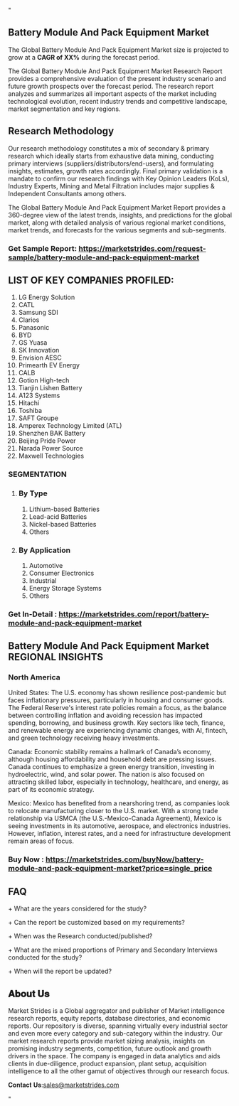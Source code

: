 <p>"</p>
<h2>Battery Module And Pack Equipment Market</h2>
<p>The Global Battery Module And Pack Equipment Market size is projected to grow at a <strong>CAGR of XX%</strong> during the forecast period.</p>
<p>The Global Battery Module And Pack Equipment Market Research Report provides a comprehensive evaluation of the present industry scenario and future growth prospects over the forecast period. The research report analyzes and summarizes all important aspects of the market including technological evolution, recent industry trends and competitive landscape, market segmentation and key regions.<img alt="" /></p>
<h2>Research Methodology</h2>
<p>Our research methodology constitutes a mix of secondary &amp; primary research which ideally starts from exhaustive data mining, conducting primary interviews (suppliers/distributors/end-users), and formulating insights, estimates, growth rates accordingly. Final primary validation is a mandate to confirm our research findings with Key Opinion Leaders (KoLs), Industry Experts, Mining and Metal Filtration includes major supplies &amp; Independent Consultants among others.</p>
<p>The Global Battery Module And Pack Equipment Market Report provides a 360-degree view of the latest trends, insights, and predictions for the global market, along with detailed analysis of various regional market conditions, market trends, and forecasts for the various segments and sub-segments.</p>
<h3><strong>Get Sample Report: <a href="https://marketstrides.com/request-sample/battery-module-and-pack-equipment-market">https://marketstrides.com/request-sample/battery-module-and-pack-equipment-market</a></strong></h3>
<h2>LIST OF KEY COMPANIES PROFILED:</h2>
<ol>
<li>LG Energy Solution</li>
<li>CATL</li>
<li>Samsung SDI</li>
<li>Clarios</li>
<li>Panasonic</li>
<li>BYD</li>
<li>GS Yuasa</li>
<li>SK Innovation</li>
<li>Envision AESC</li>
<li>Primearth EV Energy</li>
<li>CALB</li>
<li>Gotion High-tech</li>
<li>Tianjin Lishen Battery</li>
<li>A123 Systems</li>
<li>Hitachi</li>
<li>Toshiba</li>
<li>SAFT Groupe</li>
<li>Amperex Technology Limited (ATL)</li>
<li>Shenzhen BAK Battery</li>
<li>Beijing Pride Power</li>
<li>Narada Power Source</li>
<li>Maxwell Technologies</li>
</ol>
<h3>SEGMENTATION</h3>
<ol>
<li>
<h3>By Type</h3>
<ol>
<li>Lithium-based Batteries</li>
<li>Lead-acid Batteries</li>
<li>Nickel-based Batteries</li>
<li>Others</li>
</ol>
</li>
<li>
<h3>By Application</h3>
<ol>
<li>Automotive</li>
<li>Consumer Electronics</li>
<li>Industrial</li>
<li>Energy Storage Systems</li>
<li>Others</li>
</ol>
</li>
</ol>
<h3><strong>Get In-Detail : <a href="https://marketstrides.com/report/battery-module-and-pack-equipment-market">https://marketstrides.com/report/battery-module-and-pack-equipment-market</a></strong></h3>
<h2>Battery Module And Pack Equipment Market REGIONAL INSIGHTS</h2>
<h3>North America</h3>
<p>United States: The U.S. economy has shown resilience post-pandemic but faces inflationary pressures, particularly in housing and consumer goods. The Federal Reserve's interest rate policies remain a focus, as the balance between controlling inflation and avoiding recession has impacted spending, borrowing, and business growth. Key sectors like tech, finance, and renewable energy are experiencing dynamic changes, with AI, fintech, and green technology receiving heavy investments.</p>
<p>Canada: Economic stability remains a hallmark of Canada&rsquo;s economy, although housing affordability and household debt are pressing issues. Canada continues to emphasize a green energy transition, investing in hydroelectric, wind, and solar power. The nation is also focused on attracting skilled labor, especially in technology, healthcare, and energy, as part of its economic strategy.</p>
<p>Mexico: Mexico has benefited from a nearshoring trend, as companies look to relocate manufacturing closer to the U.S. market. With a strong trade relationship via USMCA (the U.S.-Mexico-Canada Agreement), Mexico is seeing investments in its automotive, aerospace, and electronics industries. However, inflation, interest rates, and a need for infrastructure development remain areas of focus.</p>
<h3><strong>Buy Now : <a href="https://marketstrides.com/buyNow/battery-module-and-pack-equipment-market?price=single_price">https://marketstrides.com/buyNow/battery-module-and-pack-equipment-market?price=single_price</a></strong></h3>
<h2>FAQ</h2>
<p>+ What are the years considered for the study?</p>
<p>+ Can the report be customized based on my requirements?</p>
<p>+ When was the Research conducted/published?</p>
<p>+ What are the mixed proportions of Primary and Secondary Interviews conducted for the study?</p>
<p>+ When will the report be updated?</p>
<h2>𝐀𝐛𝐨𝐮𝐭 𝐔𝐬</h2>
<p>Market Strides is a Global aggregator and publisher of Market intelligence research reports, equity reports, database directories, and economic reports. Our repository is diverse, spanning virtually every industrial sector and even more every category and sub-category within the industry. Our market research reports provide market sizing analysis, insights on promising industry segments, competition, future outlook and growth drivers in the space. The company is engaged in data analytics and aids clients in due-diligence, product expansion, plant setup, acquisition intelligence to all the other gamut of objectives through our research focus.</p>
<p>𝐂𝐨𝐧𝐭𝐚𝐜𝐭 𝐔𝐬:<a href="mailto:sells@marketstrides.com">sales@marketstrides.com</a></p>
<p>"</p>
